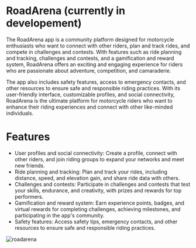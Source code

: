 # RoadArena (currently in developement)
The RoadArena app is a community platform designed for motorcycle enthusiasts who want to connect with other riders, plan and track rides, and compete in challenges and contests. With features such as ride planning and tracking, challenges and contests, and a gamification and reward system, RoadArena offers an exciting and engaging experience for riders who are passionate about adventure, competition, and camaraderie.

The app also includes safety features, access to emergency contacts, and other resources to ensure safe and responsible riding practices. With its user-friendly interface, customizable profiles, and social connectivity, RoadArena is the ultimate platform for motorcycle riders who want to enhance their riding experiences and connect with other like-minded individuals.

# Features
 - User profiles and social connectivity: Create a profile, connect with other riders, and join riding groups to expand your networks and meet new friends.
 - Ride planning and tracking: Plan and track your rides, including distance, speed, and elevation gain, and share ride data with others.
 - Challenges and contests: Participate in challenges and contests that test your skills, endurance, and creativity, with prizes and rewards for top performers.
 - Gamification and reward system: Earn experience points, badges, and virtual rewards for completing challenges, achieving milestones, and participating in the app's community.
 - Safety features: Access safety tips, emergency contacts, and other resources to ensure safe and responsible riding practices.
 
   
![roadarena](https://user-images.githubusercontent.com/112914389/221722142-0be7e535-0a2f-4fe4-a474-449d015d32c9.png)
